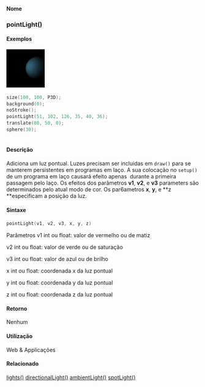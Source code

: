 
#### Nome
### pointLight()

#### Exemplos
<img border="0" height="100" src="media/pointLight_.jpg" width="100"/>

```pde
size(100, 100, P3D); 
background(0); 
noStroke(); 
pointLight(51, 102, 126, 35, 40, 36); 
translate(80, 50, 0); 
sphere(30); 
 

```

#### Descrição
Adiciona um luz pontual.  Luzes precisam
ser incluidas em `draw()` para se manterem persistentes em programas em laço. A sua colocação no `setup()`
de um programa em laço causará efeito apenas
 durante a primeira passagem pelo laço. Os efeitos dos parâmetros **v1**, **v2**, e **v3** parameters são determinados pelo atual modo de cor. Os par6ametros **x**, **y**, e **z **especificam a posição da luz.

#### Sintaxe
```pde
pointLight(v1, v2, v3, x, y, z)

```
Parâmetros
v1
int ou float: valor de vermelho ou de matiz


v2
int ou float: valor de verde ou de saturação


v3
int ou float: valor de azul ou de brilho


x
int ou float: coordenada x da luz pontual


y
int ou float: coordenada y da luz pontual


z
int ou float: coordenada z da luz pontual



#### Retorno

	
Nenhum

#### Utilização

	
Web & Applicações

#### Relacionado
[lights()](lights_
)
[directionalLight()](directionalLight_
)
[ambientLight()](ambientLight_
)
[spotLight()](spotLight_
)

